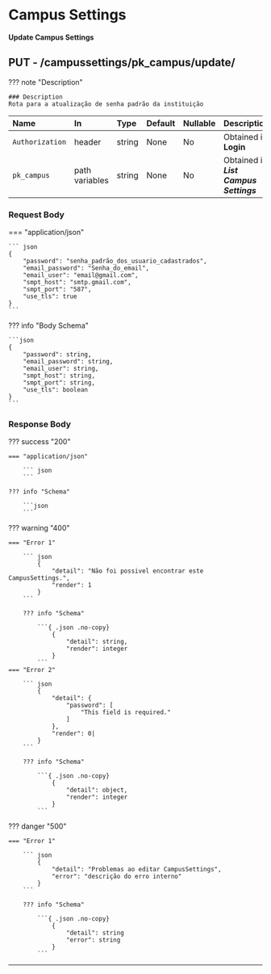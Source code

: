 # Campus Settings


**Update Campus Settings**
## **<element class="http-put">PUT<element>** - /campussettings/<element class="path-put">pk_campus</element>/update/




??? note "Description"
    
    ### Description
    Rota para a atualização de senha padrão da instituição


| Name              | In | Type | Default | Nullable | Description                          |
| :-----------------|:---|:-----|:--------|:---------|:------------------------------------ |
| `Authorization`   | header | string | None | No | Obtained in **Login** |
| `pk_campus`| path variables| string | None | No | Obtained in **_List Campus Settings_**|


### **Request Body**


=== "application/json"

    ``` json
    {
        "password": "senha_padrão_dos_usuario_cadastrados",
        "email_password": "Senha_do_email",
        "email_user": "email@gmail.com",
        "smpt_host": "smtp.gmail.com",
        "smpt_port": "587",
        "use_tls": true
    }
    ```
??? info "Body Schema"
    
    ```json
    {
        "password": string,
        "email_password": string,
        "email_user": string,
        "smpt_host": string,
        "smpt_port": string,
        "use_tls": boolean
    }
    ```

### **Response Body**

??? success "200"

    === "application/json"

        ``` json
        ```

    ??? info "Schema"
    
        ```json
        ```

??? warning "400"

    === "Error 1"

        ``` json
            {
                "detail": "Não foi possivel encontrar este CampusSettings.",
                "render": 1
            }
        ```

        ??? info "Schema"
        
            ```{ .json .no-copy}
                {
                    "detail": string,
                    "render": integer
                }
            ```
    === "Error 2"

        ``` json
            {
                "detail": {
                    "password": [
                        "This field is required."
                    ]
                },
                "render": 0|
            }
        ```

        ??? info "Schema"
        
            ```{ .json .no-copy}
                {
                    "detail": object,
                    "render": integer
                }
            ```


??? danger "500"

    === "Error 1"

        ``` json
            {
                "detail": "Problemas ao editar CampusSettings",
                "error": "descrição do erro interno"
            }
        ```

        ??? info "Schema"
        
            ```{ .json .no-copy}
                {
                    "detail": string
                    "error": string
                }
            ```

---
